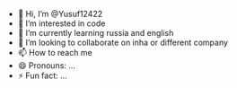 - 👋 Hi, I’m @Yusuf12422
- 👀 I’m interested in code
- 🌱 I’m currently learning russia and english
- 💞️ I’m looking to collaborate on inha or different company
- 📫 How to reach me 
- 😄 Pronouns: ...
- ⚡ Fun fact: ...

<!---
Yusuf12422/Yusuf12422 is a ✨ special ✨ repository because its `README.md` (this file) appears on your GitHub profile.
You can click the Preview link to take a look at your changes.
--->

